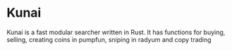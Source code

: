 # Kunai
Kunai is a fast modular searcher written in Rust. It has functions for buying, selling, creating coins in pumpfun, sniping in radyum and copy trading

